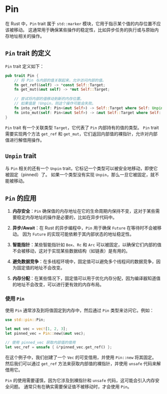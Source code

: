 # Pin

在 Rust 中，`Pin` trait 属于 `std::marker` 模块，它用于指示某个值的内存位置不应该被移动。
这通常用于确保某些操作的稳定性，比如异步任务的执行或与原始内存地址相关的操作。

## `Pin` trait 的定义

`Pin` trait 定义如下：

```rust
pub trait Pin {
    // 将 Pin 与内部的值关联起来，允许访问内部的值。
    fn get_ref(&self) -> *const Self::Target;
    fn get_mut(&mut self) -> *mut Self::Target;
    
    // 尝试将内部的值移动到新的内存位置。
    // 如果值是 !Unpin，则这个操作可能会失败。
    fn into_ref(self: Pin<&mut Self>) -> Self::Target where Self: Unpin;
    fn into_mut(self: Pin<&mut Self>) -> &mut Self::Target where Self: Unpin;
}
```

`Pin` trait 有一个关联类型 `Target`，它代表了 `Pin` 内部持有的值的类型。
`Pin` trait 需要实现两个方法 `get_ref` 和 `get_mut`，它们返回内部值的裸指针，允许对内部值进行解借用操作。

## `Unpin` trait

与 `Pin` 相关的还有一个 `Unpin` trait，它标记一个类型可以被安全地移动，即使它被固定（pinned）了。
如果一个类型没有实现 `Unpin`，那么一旦它被固定，就不能被移动。

## `Pin` 的应用

1. **内存安全**：`Pin` 确保值的内存地址在它的生命周期内保持不变，这对于某些需要稳定内存地址的操作是必要的，比如在异步代码中。

2. **异步/Await**：在 Rust 的异步编程中，`Pin` 用于确保 `Future` 在等待时不会被移动。
因为 `Future` 的实现可能依赖于其内部状态的地址稳定性。

3. **智能指针**：某些智能指针如 `Box`、`Rc` 和 `Arc` 可以被固定，以确保它们内部的值不会被移动，这对于实现某些数据结构（如链表）是有用的。

4. **避免数据竞争**：在多线程环境中，固定值可以避免多个线程间的数据竞争，因为固定值的地址不会改变。

5. **内存分配**：在某些情况下，固定值可以用于优化内存分配，因为编译器知道值的地址不会改变，可以进行更有效的内存布局。

### 使用 `Pin`

使用 `Pin` 通常涉及到将值固定到内存中，然后通过 `Pin` 类型来访问它。例如：

```rust
use std::pin::Pin;

let mut vec = vec![1, 2, 3];
let pinned_vec = Pin::new(&mut vec);

// 使用 pinned_vec 获取内部值的借用
let vec_ref = unsafe { &*pinned_vec.get_ref() };
```

在这个例子中，我们创建了一个 `Vec` 的可变借用，并使用 `Pin::new` 将其固定。
然后我们可以通过 `get_ref` 方法来获取内部值的裸指针，并使用 `unsafe` 代码来解借用它。

`Pin` 的使用需要谨慎，因为它涉及到裸指针和 `unsafe` 代码，这可能会引入内存安全问题。
通常只有在确实需要保证值不被移动时，才会使用 `Pin`。
